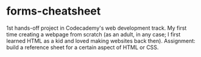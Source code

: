 # forms-cheatsheet
1st hands-off project in Codecademy's web development track.
My first time creating a webpage from scratch (as an adult, in any case; I first learned HTML as a kid and loved making websites back then).
Assignment: build a reference sheet for a certain aspect of HTML or CSS.
